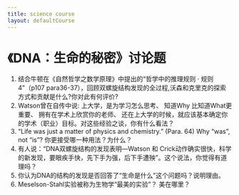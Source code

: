 ```yaml
---
title: science course
layout: defaultCourse
---
```


# 《DNA：生命的秘密》讨论题
1. 结合牛顿在《自然哲学之数学原理》中提出的“哲学中的推理规则 · 规则4”（p107 para36-37），回顾双螺旋结构发现的全过程,沃森和克里克的探索方式和贡献是什么?你对此有何评价?
2. Watson曾在自传中说: 上大学，是为学习怎么思考、 知道Why 比知道What更重要、 拥有在学术上欣赏你的老师、 还在上大学的时候，就应该基本确定你的学术（职业）目标。对这些经验之谈，你有什么看法？
3. “Life was just a matter of physics and chemistry.” (Para. 64) Why “was”, not “is”? 你更接受哪一种用法？为什么？
4. 有人说：“DNA双螺旋结构的发现表明—Watson 和 Crick动作确实很快，科学的新发现，要眼疾手快，先下手为强，后下手遭殃”。这个说法，你觉得有道理吗？
5. 你认为DNA的结构的发现是否回答了“生命是什么”这个问题吗？说明理由。
6. Meselson-Stahl实验被称为生物学“最美的实验”？ 美在哪里？